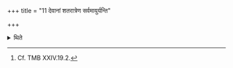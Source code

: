 +++
title = "11 देवानां शतरात्रेण सर्वमायुर्यन्ति"

+++

<details><summary>थिते</summary>

11. (The performers) get complete (span of) life, become more rich by means (of the performance of) the one-hundred day-sacrificial-session of Gods.[^1]  

[^1]: Cf. TMB XXIV.19.2. 
</details>
